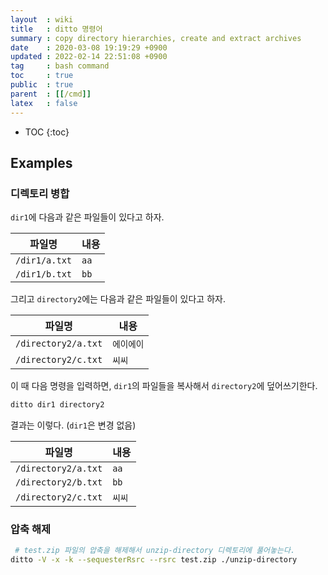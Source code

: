 ```yaml
---
layout  : wiki
title   : ditto 명령어
summary : copy directory hierarchies, create and extract archives
date    : 2020-03-08 19:19:29 +0900
updated : 2022-02-14 22:51:08 +0900
tag     : bash command
toc     : true
public  : true
parent  : [[/cmd]]
latex   : false
---
```

* TOC
{:toc}

## Examples

### 디렉토리 병합

`dir1`에 다음과 같은 파일들이 있다고 하자.

| 파일명        | 내용 |
|---------------|------|
| `/dir1/a.txt` | `aa` |
| `/dir1/b.txt` | `bb` |

그리고 `directory2`에는 다음과 같은 파일들이 있다고 하자.

| 파일명              | 내용       |
|---------------------|------------|
| `/directory2/a.txt` | `에이에이` |
| `/directory2/c.txt` | `씨씨`     |

이 때 다음 명령을 입력하면, `dir1`의 파일들을 복사해서 `directory2`에 덮어쓰기한다.

```bash
ditto dir1 directory2
```

결과는 이렇다. (`dir1`은 변경 없음)

| 파일명              | 내용   |
|---------------------|--------|
| `/directory2/a.txt` | `aa`   |
| `/directory2/b.txt` | `bb`   |
| `/directory2/c.txt` | `씨씨` |

### 압축 해제


```bash
 # test.zip 파일의 압축을 해제해서 unzip-directory 디렉토리에 풀어놓는다.
ditto -V -x -k --sequesterRsrc --rsrc test.zip ./unzip-directory
```
